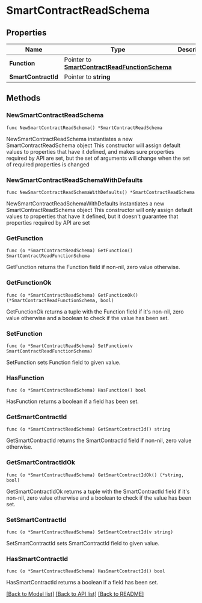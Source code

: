 # SmartContractReadSchema

## Properties

Name | Type | Description | Notes
------------ | ------------- | ------------- | -------------
**Function** | Pointer to [**SmartContractReadFunctionSchema**](SmartContractReadFunctionSchema.md) |  | [optional] 
**SmartContractId** | Pointer to **string** |  | [optional] 

## Methods

### NewSmartContractReadSchema

`func NewSmartContractReadSchema() *SmartContractReadSchema`

NewSmartContractReadSchema instantiates a new SmartContractReadSchema object
This constructor will assign default values to properties that have it defined,
and makes sure properties required by API are set, but the set of arguments
will change when the set of required properties is changed

### NewSmartContractReadSchemaWithDefaults

`func NewSmartContractReadSchemaWithDefaults() *SmartContractReadSchema`

NewSmartContractReadSchemaWithDefaults instantiates a new SmartContractReadSchema object
This constructor will only assign default values to properties that have it defined,
but it doesn't guarantee that properties required by API are set

### GetFunction

`func (o *SmartContractReadSchema) GetFunction() SmartContractReadFunctionSchema`

GetFunction returns the Function field if non-nil, zero value otherwise.

### GetFunctionOk

`func (o *SmartContractReadSchema) GetFunctionOk() (*SmartContractReadFunctionSchema, bool)`

GetFunctionOk returns a tuple with the Function field if it's non-nil, zero value otherwise
and a boolean to check if the value has been set.

### SetFunction

`func (o *SmartContractReadSchema) SetFunction(v SmartContractReadFunctionSchema)`

SetFunction sets Function field to given value.

### HasFunction

`func (o *SmartContractReadSchema) HasFunction() bool`

HasFunction returns a boolean if a field has been set.

### GetSmartContractId

`func (o *SmartContractReadSchema) GetSmartContractId() string`

GetSmartContractId returns the SmartContractId field if non-nil, zero value otherwise.

### GetSmartContractIdOk

`func (o *SmartContractReadSchema) GetSmartContractIdOk() (*string, bool)`

GetSmartContractIdOk returns a tuple with the SmartContractId field if it's non-nil, zero value otherwise
and a boolean to check if the value has been set.

### SetSmartContractId

`func (o *SmartContractReadSchema) SetSmartContractId(v string)`

SetSmartContractId sets SmartContractId field to given value.

### HasSmartContractId

`func (o *SmartContractReadSchema) HasSmartContractId() bool`

HasSmartContractId returns a boolean if a field has been set.


[[Back to Model list]](../README.md#documentation-for-models) [[Back to API list]](../README.md#documentation-for-api-endpoints) [[Back to README]](../README.md)


